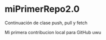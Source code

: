 # miPrimerRepo2.0
Continuación de clase push, pull y fetch

Mi primera contribucion local para GitHub uwu
